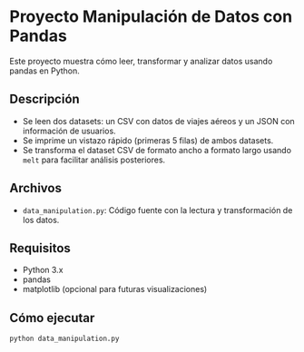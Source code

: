 # Proyecto Manipulación de Datos con Pandas

Este proyecto muestra cómo leer, transformar y analizar datos usando pandas en Python.

## Descripción

- Se leen dos datasets: un CSV con datos de viajes aéreos y un JSON con información de usuarios.
- Se imprime un vistazo rápido (primeras 5 filas) de ambos datasets.
- Se transforma el dataset CSV de formato ancho a formato largo usando `melt` para facilitar análisis posteriores.

## Archivos

- `data_manipulation.py`: Código fuente con la lectura y transformación de los datos.

## Requisitos

- Python 3.x
- pandas
- matplotlib (opcional para futuras visualizaciones)

## Cómo ejecutar

```bash
python data_manipulation.py